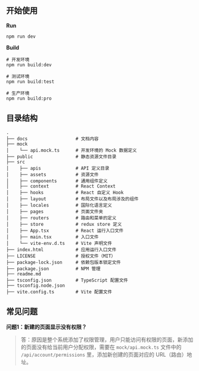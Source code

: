## 开始使用

**Run**

```shell
npm run dev
```

**Build**
```shell
# 开发环境
npm run build:dev

# 测试环境
npm run build:test

# 生产环境
npm run build:pro
```

## 目录结构

```
.
├── docs                  # 文档内容
├── mock
│    └── api.mock.ts      # 开发环境的 Mock 数据定义
├── public                # 静态资源文件目录 
├── src
│    ├── apis             # API 定义目录
│    ├── assets           # 资源文件
│    ├── components       # 通用组件定义
│    ├── context          # React Context
│    ├── hooks            # React 自定义 Hook
│    ├── layout           # 布局文件以及布局涉及的组件
│    ├── locales          # 国际化语言定义
│    ├── pages            # 页面文件夹
│    ├── routers          # 路由和菜单的定义
│    ├── store            # redux store 定义
│    ├── App.tsx          # React 运行入口文件
│    ├── main.tsx         # 入口文件
│    └── vite-env.d.ts    # Vite 声明文件
├── index.html            # 应用运行入口文件
├── LICENSE               # 授权文件（MIT）
├── package-lock.json     # 依赖包版本锁定文件
├── package.json          # NPM 管理
├── readme.md            
├── tsconfig.json         # TypeScript 配置文件
├── tsconfig.node.json
├── vite.config.ts        # Vite 配置文件
```

## 常见问题

**问题1：新建的页面显示没有权限？**

> 答：原因是整个系统添加了权限管理，用户只能访问有权限的页面，新添加的页面没有给当前用户分配权限，需要在
> `mock/api.mock.ts` 文件中的 `/api/account/permissions` 里，添加新创建的页面对应的 URL（路由）地址。



